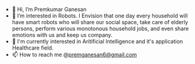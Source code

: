 - 👋 Hi, I’m Premkumar Ganesan
- 👀 I’m interested in Robots. I Envision that one day every household will have smart robots who will share our social space, take care of elderly persons, perform various monotonous household jobs, and even share emotions with us and keep us company.
- 🌱 I'm currently interested in Aritificial Intelligence and it's application Healthcare field.
- 📫 How to reach me @premganesan6@gmail.com 

<!---
premkumar6/premkumar6 is a ✨ special ✨ repository because its `README.md` (this file) appears on your GitHub profile.
You can click the Preview link to take a look at your changes.
--->
